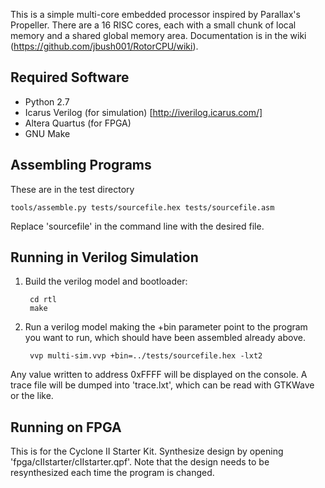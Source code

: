 This is a simple multi-core embedded processor inspired by Parallax's 
Propeller.  There are a 16 RISC cores, each with a small chunk of local memory
and a shared global memory area.  Documentation is in the wiki 
(https://github.com/jbush001/RotorCPU/wiki).

## Required Software

- Python 2.7
- Icarus Verilog (for simulation) [http://iverilog.icarus.com/]
- Altera Quartus (for FPGA)
- GNU Make

## Assembling Programs

These are in the test directory

    tools/assemble.py tests/sourcefile.hex tests/sourcefile.asm

Replace 'sourcefile' in the command line with the desired file.

## Running in Verilog Simulation

1. Build the verilog model and bootloader:

        cd rtl
        make

2. Run a verilog model making the +bin parameter point to the program you 
   want to run, which should have been assembled already above.

        vvp multi-sim.vvp +bin=../tests/sourcefile.hex -lxt2

Any value written to address 0xFFFF will be displayed on the console. A trace 
file will be dumped into 'trace.lxt', which can be read with GTKWave or the 
like.

## Running on FPGA

This is for the Cyclone II Starter Kit. Synthesize design by opening 
'fpga/cIIstarter/cIIstarter.qpf'.  Note that the design needs to be
resynthesized each time the program is changed.

